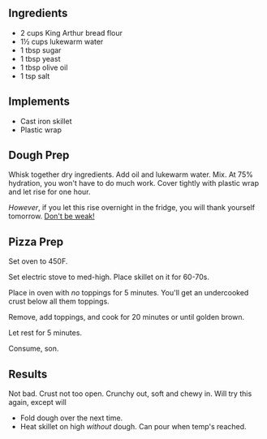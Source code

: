

Ingredients
-----------

-   2 cups King Arthur bread flour
-   1½ cups lukewarm water
-   1 tbsp sugar
-   1 tbsp yeast
-   1 tbsp olive oil
-   1 tsp salt

Implements
----------

-   Cast iron skillet
-   Plastic wrap

Dough Prep
----------

Whisk together dry ingredients. Add oil and lukewarm water. Mix. At 75%
hydration, you won't have to do much work. Cover tightly with plastic
wrap and let rise for one hour.

*However*, if you let this rise overnight in the fridge, you will thank
yourself tomorrow. [Don't be
weak!](http://en.wikipedia.org/wiki/Stanford_marshmallow_experiment)

Pizza Prep
----------

Set oven to 450F.

Set electric stove to med-high. Place skillet on it for 60-70s.

Place in oven with *no* toppings for 5 minutes. You'll get an
undercooked crust below all them toppings.

Remove, add toppings, and cook for 20 minutes or until golden brown.

Let rest for 5 minutes.

Consume, son.

Results
-------

Not bad. Crust not too open. Crunchy out, soft and chewy in. Will try
this again, except will

-   Fold dough over the next time.
-   Heat skillet on high *without* dough. Can pour when temp's reached.



